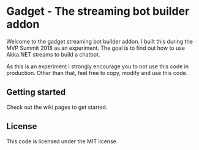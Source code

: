 # Gadget - The streaming bot builder addon
Welcome to the gadget streaming bot builder addon.
I built this during the MVP Summit 2018 as an experiment. The goal is to find out
how to use Akka.NET streams to build a chatbot.

As this is an experiment I strongly encourage you to not use this code in production.
Other than that, feel free to copy, modify and use this code.

## Getting started
Check out the wiki pages to get started.

## License
This code is licensed under the MIT license.